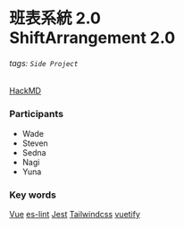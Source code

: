 # 班表系統 2.0 <br> ShiftArrangement 2.0
###### tags: `Side Project`

[HackMD](https://hackmd.io/@Ab2Up_njS5OVUz8o_OvDCA/rkK-Flfsu)

### Participants
* Wade
* Steven
* Sedna
* Nagi
* Yuna

### Key words
[Vue](https://vuejs.org/)
[es-lint](https://eslint.org/)
[Jest](https://jestjs.io/)
[Tailwindcss](https://tailwindcss.com/)
[vuetify](https://vuetifyjs.com/en/)

<!-- ### 階段-1
以雪莉（最高使用者權限）為出發點，可以前端選擇單一員工時間，也可以彙整看到所有員工整合出來的班表。
### 階段-2
建立後端與資料庫，將 階段-1 前後分離化
### 階段-3
建立次級使用者帳號，完整測試
### 階段-4
Pixi JS

## 階段-1

### 身份

Ｊ兼職
Ｓ兼職

Ｊ正職
Ｓ正職（可結帳）

~~各班別最少一個Ｓ，晚班至少一個 Ｓ正職 結帳~~

### 使用者故事

雪莉 選擇『總店/分店 班數與人數』
雪莉 看到『單店 班數與 正職/PT 需求人數』
雪莉 選擇『各員工能力與身份』

兼職員工 選擇『優先分店』
兼職員工 選擇『可上班時間』

正職員工 選擇『優先分店』
正職員工 選擇『可上班時間（想休假日期）』

* MVP-1
產出統整表
* MVP-2
產出建議班表
* MVP-3
產出過去兩週各員工上班總時數 -->
